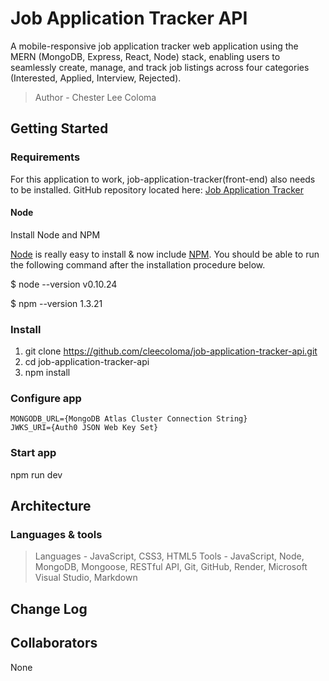 # Job Application Tracker API

A mobile-responsive job application tracker web application using the MERN (MongoDB, Express, React, Node) stack, enabling users to seamlessly create, manage, and track job listings across four categories (Interested, Applied, Interview, Rejected).

> Author - Chester Lee Coloma

## Getting Started

### Requirements

For this application to work, job-application-tracker(front-end) also needs to be installed. GitHub repository located here: 
[Job Application Tracker](https://github.com/cleecoloma/job-application-tracker)

#### Node

Install Node and NPM

[Node](http://nodejs.org/) is really easy to install & now include [NPM](https://npmjs.org/).
You should be able to run the following command after the installation procedure
below.

$ node --version
v0.10.24

$ npm --version
1.3.21

### Install

1. git clone https://github.com/cleecoloma/job-application-tracker-api.git
2. cd job-application-tracker-api
3. npm install

### Configure app

```text
MONGODB_URL={MongoDB Atlas Cluster Connection String}
JWKS_URI={Auth0 JSON Web Key Set}
```

### Start app

npm run dev

## Architecture

### Languages & tools

> Languages - JavaScript, CSS3, HTML5
> Tools - JavaScript, Node, MongoDB, Mongoose, RESTful API, Git, GitHub, Render, Microsoft Visual Studio, Markdown

## Change Log

## Collaborators

None
